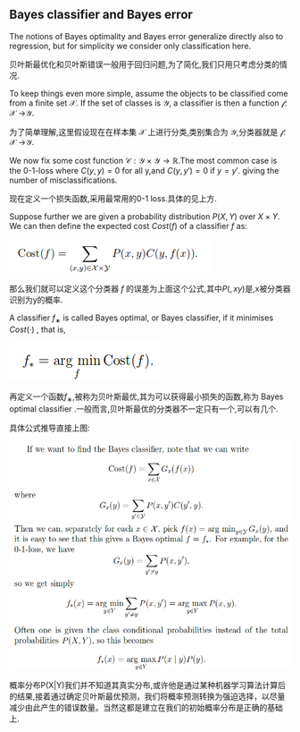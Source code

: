 ##  Bayes classifier and Bayes error

The notions of Bayes optimality and Bayes error generalize directly also to regression, but for simplicity we consider only classification here.

贝叶斯最优化和贝叶斯错误一般用于回归问题,为了简化,我们只用只考虑分类的情况.



To keep things even more simple, assume the objects to be classified come from a finite set $\mathcal{X}$.  If the set of classes is $\mathcal{Y}$, a classifier is then a function $\mathcal{f}$: $\mathcal{X}$ →$\mathcal{Y}$.

为了简单理解,这里假设现在在样本集 $\mathcal{X}$ 上进行分类,类别集合为 $\mathcal{Y}$,分类器就是 $\mathcal{f}$: $\mathcal{X}$ →$\mathcal{Y}$.



We now fix some cost function $\mathcal{C}: \mathcal{Y} \times \mathcal{Y} \to \mathbb{R}$.The most common case is the 0-1-loss where $C(y,y)=0$ for all y,and $C(y,y')=0$ if  $y=y'$. giving the number of misclassifications. 

现在定义一个损失函数,采用最常用的0-1 loss.具体的见上方.



Suppose  further  we  are  given  a  probability  distribution $P(X, Y)$  over $X ×Y$.  We can then define the expected cost $Cost(f)$ of a classifier $f$ as:

![](./pictures/1.png)

那么我们就可以定义这个分类器 $f$ 的误差为上面这个公式,其中$P(,x y)$是,x被分类器识别为y的概率.



A  classifier $f_∗$ is  called Bayes optimal,  or Bayes classifier,  if  it  minimises $Cost(·)$ , that is,

![](./pictures/2.png)



再定义一个函数$f_∗$,被称为贝叶斯最优,其为可以获得最小损失的函数,称为 Bayes optimal classifier .一般而言,贝叶斯最优的分类器不一定只有一个,可以有几个.



具体公式推导直接上图:

![](./pictures/3.png)



概率分布P(X|Y)我们并不知道其真实分布,或许他是通过某种机器学习算法计算后的结果,接着通过确定贝叶斯最优预测，我们将概率预测转换为强迫选择，以尽量减少由此产生的错误数量。当然这都是建立在我们的初始概率分布是正确的基础上.

 

